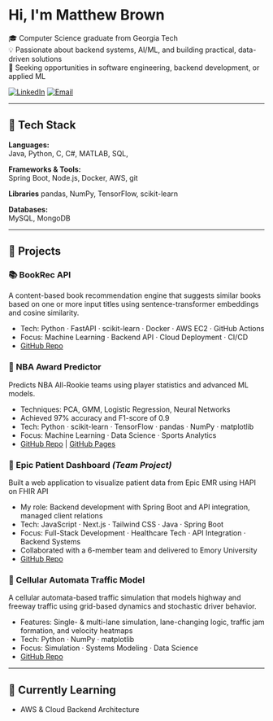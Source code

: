 # Hi, I'm Matthew Brown

🎓 Computer Science graduate from Georgia Tech  
💡 Passionate about backend systems, AI/ML, and building practical, data-driven solutions  
🚀 Seeking opportunities in software engineering, backend development, or applied ML

[![LinkedIn](https://img.shields.io/badge/LinkedIn-blue?style=for-the-badge&logo=linkedin)](https://www.linkedin.com/in/matthewbrown4335)  [![Email](https://img.shields.io/badge/Email-D14836?style=for-the-badge&logo=gmail&logoColor=white)](mailto:matthew.brown4335@gmail.com)

---

## 🧰 Tech Stack

**Languages:**  
Java, Python, C, C#, MATLAB, SQL, 

**Frameworks & Tools:**  
Spring Boot, Node.js, Docker, AWS, git  

**Libraries**
pandas, NumPy, TensorFlow, scikit-learn

**Databases:**  
MySQL, MongoDB  

---

## 💼 Projects

### 📚 BookRec API
A content-based book recommendation engine that suggests similar books based on one or more input titles using sentence-transformer embeddings and cosine similarity.
- Tech: Python · FastAPI · scikit-learn · Docker · AWS EC2 · GitHub Actions
- Focus: Machine Learning · Backend API · Cloud Deployment · CI/CD
- [GitHub Repo](https://github.com/Matthew4335/bookrec-api)

### 🏀 NBA Award Predictor  
Predicts NBA All-Rookie teams using player statistics and advanced ML models.  
- Techniques: PCA, GMM, Logistic Regression, Neural Networks  
- Achieved 97% accuracy and F1-score of 0.9
- Tech: Python · scikit-learn · TensorFlow · pandas · NumPy · matplotlib
- Focus: Machine Learning · Data Science · Sports Analytics
- [GitHub Repo](https://github.com/Matthew4335/NBAPredictorMLProject) | [GitHub Pages](https://matthew4335.github.io/NBAPredictorMLProject/)

### 🏥 Epic Patient Dashboard *(Team Project)*  
Built a web application to visualize patient data from Epic EMR using HAPI on FHIR API  
- My role: Backend development with Spring Boot and API integration, managed client relations
- Tech: JavaScript · Next.js · Tailwind CSS · Java · Spring Boot
- Focus: Full-Stack Development · Healthcare Tech · API Integration · Backend Systems  
- Collaborated with a 6-member team and delivered to Emory University
- [GitHub Repo](https://github.com/Matthew4335/EpicPatientDashboard)

### 🚗 Cellular Automata Traffic Model 
A cellular automata-based traffic simulation that models highway and freeway traffic using grid-based dynamics and stochastic driver behavior.
- Features: Single- & multi-lane simulation, lane-changing logic, traffic jam formation, and velocity heatmaps  
- Tech: Python · NumPy · matplotlib  
- Focus: Simulation · Systems Modeling · Data Science 
- [GitHub Repo](https://github.com/Matthew4335/CA-Traffic-Model)

---

## 🌱 Currently Learning

- AWS & Cloud Backend Architecture   



